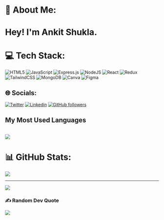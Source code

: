 
# 💫 About Me:
# Hey! I'm Ankit Shukla.

# 💻 Tech Stack:
![HTML5](https://img.shields.io/badge/html5-%23E34F26.svg?style=for-the-badge&logo=html5&logoColor=white) ![JavaScript](https://img.shields.io/badge/javascript-%23323330.svg?style=for-the-badge&logo=javascript&logoColor=%23F7DF1E) ![Express.js](https://img.shields.io/badge/express.js-%23404d59.svg?style=for-the-badge&logo=express&logoColor=%2361DAFB) ![NodeJS](https://img.shields.io/badge/node.js-6DA55F?style=for-the-badge&logo=node.js&logoColor=white) ![React](https://img.shields.io/badge/react-%2320232a.svg?style=for-the-badge&logo=react&logoColor=%2361DAFB) ![Redux](https://img.shields.io/badge/redux-%23593d88.svg?style=for-the-badge&logo=redux&logoColor=white) ![TailwindCSS](https://img.shields.io/badge/tailwindcss-%2338B2AC.svg?style=for-the-badge&logo=tailwind-css&logoColor=white) ![MongoDB](https://img.shields.io/badge/MongoDB-%234ea94b.svg?style=for-the-badge&logo=mongodb&logoColor=white) ![Canva](https://img.shields.io/badge/Canva-%2300C4CC.svg?style=for-the-badge&logo=Canva&logoColor=white) ![Figma](https://img.shields.io/badge/figma-%23F24E1E.svg?style=for-the-badge&logo=figma&logoColor=white)
## 🌐 Socials:
[![Twitter](https://img.shields.io/badge/-Twitter-222222?style=flat-square&logo=twitter&logoColor=white&link=https://twitter.com/EngincanVeske)](https://twitter.com/AnkitShtwt)
[![Linkedin](https://img.shields.io/badge/-LinkedIn-222222?style=flat-square&logo=Linkedin&logoColor=white&link=https://www.linkedin.com/in/engincan-veske-b4a75b145/)](https://www.linkedin.com/in/ankit-shuklaa)
[![GitHub followers](https://img.shields.io/github/followers/Ankitsgit.svg?style=social&label=Follow&maxAge=2592000)](https://github.com/Ankitsgit?tab=followers)



<detail>
<summary><h2>My Most Used Languages</h2></summary>
<br>
<img src="https://github-readme-stats.vercel.app/api/top-langs/?username=Ankitsgit&layout=compact&theme=blue-green">
</detail>

# 📊 GitHub Stats:

![](https://github-readme-streak-stats.herokuapp.com/?user=Ankitsgit&theme=nightowl&hide_border=false)<br/>



---
[![](https://visitcount.itsvg.in/api?id=Ankitsgit&label=Profile%20Views&icon=1&pretty=false)](https://visitcount.itsvg.in)
 

### ✍️ Random Dev Quote
![](https://quotes-github-readme.vercel.app/api?type=horizontal&theme=radical)



